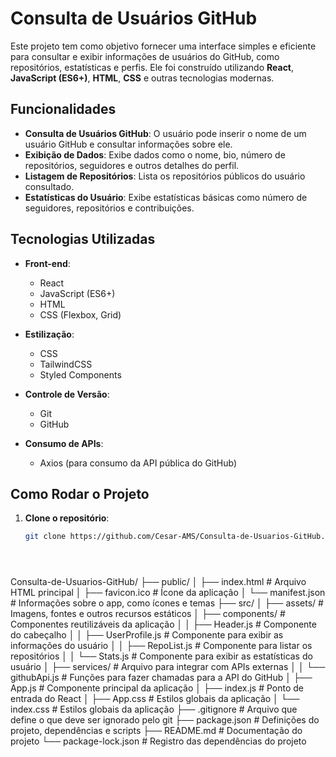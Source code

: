# Consulta de Usuários GitHub

Este projeto tem como objetivo fornecer uma interface simples e eficiente para consultar e exibir informações de usuários do GitHub, como repositórios, estatísticas e perfis. Ele foi construído utilizando **React**, **JavaScript (ES6+)**, **HTML**, **CSS** e outras tecnologias modernas.

## Funcionalidades

- **Consulta de Usuários GitHub**: O usuário pode inserir o nome de um usuário GitHub e consultar informações sobre ele.
- **Exibição de Dados**: Exibe dados como o nome, bio, número de repositórios, seguidores e outros detalhes do perfil.
- **Listagem de Repositórios**: Lista os repositórios públicos do usuário consultado.
- **Estatísticas do Usuário**: Exibe estatísticas básicas como número de seguidores, repositórios e contribuições.

## Tecnologias Utilizadas

- **Front-end**: 
  - React
  - JavaScript (ES6+)
  - HTML
  - CSS (Flexbox, Grid)
  
- **Estilização**: 
  - CSS
  - TailwindCSS
  - Styled Components
  
- **Controle de Versão**: 
  - Git
  - GitHub
  
- **Consumo de APIs**: 
  - Axios (para consumo da API pública do GitHub)

## Como Rodar o Projeto

1. **Clone o repositório**:

   ```bash
   git clone https://github.com/Cesar-AMS/Consulta-de-Usuarios-GitHub.git





Consulta-de-Usuarios-GitHub/
├── public/
│   ├── index.html          # Arquivo HTML principal
│   ├── favicon.ico         # Ícone da aplicação
│   └── manifest.json       # Informações sobre o app, como ícones e temas
├── src/
│   ├── assets/             # Imagens, fontes e outros recursos estáticos
│   ├── components/         # Componentes reutilizáveis da aplicação
│   │   ├── Header.js       # Componente do cabeçalho
│   │   ├── UserProfile.js  # Componente para exibir as informações do usuário
│   │   ├── RepoList.js     # Componente para listar os repositórios
│   │   └── Stats.js        # Componente para exibir as estatísticas do usuário
│   ├── services/           # Arquivo para integrar com APIs externas
│   │   └── githubApi.js    # Funções para fazer chamadas para a API do GitHub
│   ├── App.js              # Componente principal da aplicação
│   ├── index.js            # Ponto de entrada do React
│   ├── App.css             # Estilos globais da aplicação
│   └── index.css           # Estilos globais da aplicação
├── .gitignore              # Arquivo que define o que deve ser ignorado pelo git
├── package.json            # Definições do projeto, dependências e scripts
├── README.md               # Documentação do projeto
└── package-lock.json       # Registro das dependências do projeto
